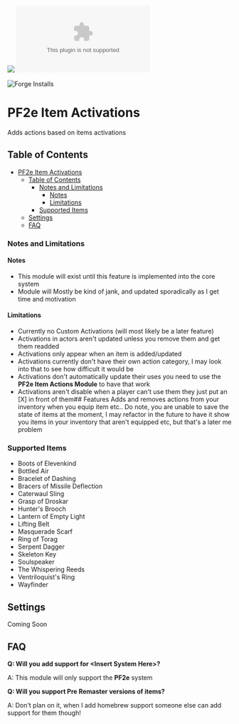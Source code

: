 ![](https://img.shields.io/badge/Foundry-v11-informational)
![Latest Release Download Count](https://img.shields.io/github/downloads/ChasarooniZ/pf2e-item-activations/latest/module.zip)

<!--- Forge Bazaar Install % Badge -->
<!--- replace <your-module-name> with the `name` in your manifest -->
![Forge Installs](https://img.shields.io/badge/dynamic/json?label=Forge%20Installs&query=package.installs&suffix=%25&url=https%3A%2F%2Fforge-vtt.com%2Fapi%2Fbazaar%2Fpackage%2Fpf2e-item-activations&colorB=4aa94a)


# PF2e Item Activations
Adds actions based on items activations

## Table of Contents
- [PF2e Item Activations](#pf2e-item-activations)
  - [Table of Contents](#table-of-contents)
    - [Notes and Limitations](#notes-and-limitations)
      - [Notes](#notes)
      - [Limitations](#limitations)
    - [Supported Items](#supported-items)
  - [Settings](#settings)
  - [FAQ](#faq)

### Notes and Limitations
#### Notes
- This module will exist until this feature is implemented into the core system
- Module will Mostly be kind of jank, and updated sporadically as I get time and motivation
#### Limitations
- Currently no Custom Activations (will most likely be a later feature)
- Activations in actors aren't updated unless you remove them and get them readded
- Activations only appear when an item is added/updated
- Activations currently don't have their own action category, I may look into that to see how difficult it would be
- Activations don't automatically update their uses you need to use the **PF2e Item Actions Module** to have that work
- Activations aren't disable when a player can't use them they just put an [X] in front of them## Features
Adds and removes actions from your inventory when you equip item etc.. Do note, you are unable to save the state of items at the moment, I may refactor in the future to have it show you items in your inventory that aren't equipped etc, but that's a later me problem
### Supported Items
- Boots of Elevenkind
- Bottled Air
- Bracelet of Dashing
- Bracers of Missile Deflection
- Caterwaul Sling
- Grasp of Droskar
- Hunter's Brooch
- Lantern of Empty Light
- Lifting Belt
- Masquerade Scarf
- Ring of Torag
- Serpent Dagger
- Skeleton Key
- Soulspeaker
- The Whispering Reeds
- Ventriloquist's Ring
- Wayfinder
## Settings
Coming Soon
## FAQ
**Q: Will you add support for \<Insert System Here\>?**

A: This module will only support the **PF2e** system

**Q: Will you support Pre Remaster versions of items?**

A: Don't plan on it, when I add homebrew support someone else can add support for them though!
